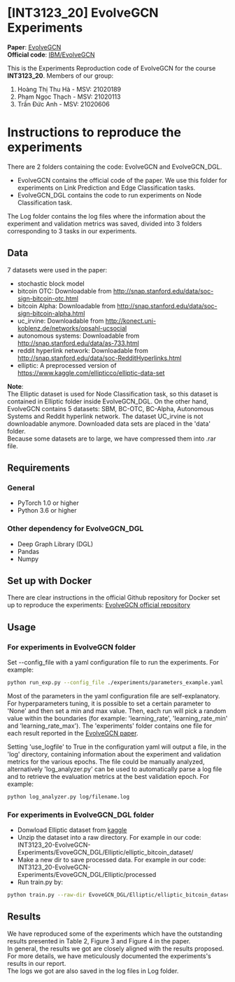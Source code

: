 # [INT3123_20] EvolveGCN Experiments
**Paper**: [EvolveGCN](https://arxiv.org/abs/1902.10191)\
**Official code**: [IBM/EvolveGCN](https://github.com/IBM/EvolveGCN)

This is the Experiments Reproduction code of EvolveGCN for the course **INT3123_20**. 
Members of our group:
1. Hoàng Thị Thu Hà - MSV: 21020189
2. Phạm Ngọc Thạch  - MSV: 21020113
3. Trần Đức Anh     - MSV: 21020606

# Instructions to reproduce the experiments

There are 2 folders containing the code: EvolveGCN and EvolveGCN_DGL.
- EvolveGCN contains the official code of the paper. We use this folder for experiments on Link Prediction and Edge Classification tasks. 
- EvolveGCN_DGL contains the code to run experiments on Node Classification task.

The Log folder contains the log files where the information about the experiment and validation metrics was saved, divided into 3 folders corresponding to 3 tasks in our experiments. 

## Data

7 datasets were used in the paper:

- stochastic block model
- bitcoin OTC: Downloadable from http://snap.stanford.edu/data/soc-sign-bitcoin-otc.html
- bitcoin Alpha: Downloadable from http://snap.stanford.edu/data/soc-sign-bitcoin-alpha.html
- uc_irvine: Downloadable from http://konect.uni-koblenz.de/networks/opsahl-ucsocial
- autonomous systems: Downloadable from http://snap.stanford.edu/data/as-733.html
- reddit hyperlink network: Downloadable from http://snap.stanford.edu/data/soc-RedditHyperlinks.html
- elliptic: A preprocessed version of https://www.kaggle.com/ellipticco/elliptic-data-set

**Note**:\
The Elliptic dataset is used for Node Classification task, so this dataset is contained in Elliptic folder inside EvolveGCN_DGL. 
On the other hand, EvolveGCN contains 5 datasets: SBM, BC-OTC, BC-Alpha, Autonomous Systems and Reddit hyperlink network. The dataset UC_irvine is not downloadable anymore. Downloaded data sets are placed in the 'data' folder.\
Because some datasets are to large, we have compressed them into .rar file.

## Requirements
### General
- PyTorch 1.0 or higher
- Python 3.6 or higher

### Other dependency for EvolveGCN_DGL
* Deep Graph Library (DGL)
* Pandas
* Numpy


## Set up with Docker
There are clear instructions in the official Github repository for Docker set up to reproduce the experiments: [EvolveGCN official repository](https://github.com/IBM/EvolveGCN)

## Usage

### For experiments in EvolveGCN folder

Set --config_file with a yaml configuration file to run the experiments. For example:

```sh
python run_exp.py --config_file ./experiments/parameters_example.yaml
```

Most of the parameters in the yaml configuration file are self-explanatory. For hyperparameters tuning, it is possible to set a certain parameter to 'None' and then set a min and max value. Then, each run will pick a random value within the boundaries (for example: 'learning_rate', 'learning_rate_min' and 'learning_rate_max').
The 'experiments' folder contains one file for each result reported in the [EvolveGCN paper](https://arxiv.org/abs/1902.10191).

Setting 'use_logfile' to True in the configuration yaml will output a file, in the 'log' directory, containing information about the experiment and validation metrics for the various epochs. The file could be manually analyzed, alternatively 'log_analyzer.py' can be used to automatically parse a log file and to retrieve the evaluation metrics at the best validation epoch. For example:
```sh
python log_analyzer.py log/filename.log
```

### For experiments in EvolveGCN_DGL folder

<!-- #### Dependency
* Deep Graph Library (DGL)
* Pandas
* Numpy -->

* Donwload Elliptic dataset from [kaggle](https://kaggle.com/ellipticco/elliptic-data-set)
* Unzip the dataset into a raw directory. For example in our code: INT3123_20-EvolveGCN-Experiments/EvoveGCN_DGL/Elliptic/elliptic_bitcoin_dataset/
* Make a new dir to save processed data. For example in our code: INT3123_20-EvolveGCN-Experiments/EvoveGCN_DGL/Elliptic/processed
* Run train.py by:

```bash
python train.py --raw-dir EvoveGCN_DGL/Elliptic/elliptic_bitcoin_dataset/ --processed-dir EvoveGCN_DGL/Elliptic/processed
```

## Results

We have reproduced some of the experiments which have the outstanding results presented in Table 2, Figure 3 and Figure 4 in the paper.\
In general, the results we got are closely aligned with the results proposed. For more details, we have meticulously documented the experiments's results in our report.\
The logs we got are also saved in the log files in Log folder.









 

